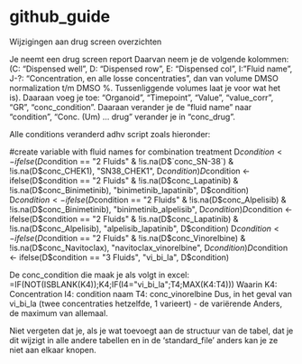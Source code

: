 # github_guide
Wijzigingen aan drug screen overzichten

Je neemt een drug screen report
Daarvan neem je de volgende kolommen: 
(C: “Dispensed well”, D: “Dispensed row”, E: “Dispensed col”, I:”Fluid name”, J-?: “Concentration, en alle losse concentraties”, dan van volume DMSO normalization t/m DMSO %. Tussenliggende volumes laat je voor wat het is). 
Daaraan voeg je toe: “Organoid”, “Timepoint”, “Value”, “value_corr”, “GR”, “conc_condition”. 
Daaraan verander je de “fluid name” naar “condition”, “Conc. (Um) … drug” verander je in “conc_drug”. 

Alle conditions veranderd adhv script zoals hieronder: 

#create variable with fluid names for combination treatment
D$condition <- ifelse(D$condition == "2 Fluids" & !is.na(D$`conc_SN-38`) & !is.na(D$conc_CHEK1), "SN38_CHEK1", D$condition)
D$condition <- ifelse(D$condition == "2 Fluids" & !is.na(D$conc_Lapatinib) & !is.na(D$conc_Binimetinib), "binimetinib_lapatinib", D$condition) 
D$condition <- ifelse(D$condition == "2 Fluids" & !is.na(D$conc_Alpelisib) & !is.na(D$conc_Binimetinib), "binimetinib_alpelisib", D$condition) 
D$condition <- ifelse(D$condition == "2 Fluids" & !is.na(D$conc_Lapatinib) & !is.na(D$conc_Alpelisib), "alpelisib_lapatinib", D$condition) 
D$condition <- ifelse(D$condition == "2 Fluids" & !is.na(D$conc_Vinorelbine) & !is.na(D$conc_Navitoclax), "navitoclax_vinorelbine", D$condition)
D$condition <- ifelse(D$condition == "3 Fluids", "vi_bi_la", D$condition) 

De conc_condition die maak je als volgt in excel: 
=IF(NOT(ISBLANK(K4));K4;IF(I4="vi_bi_la";T4;MAX(K4:T4)))
Waarin K4: Concentration
I4: condition naam
T4: conc_vinorelbine
Dus, in het geval van vi_bi_la (twee concentraties hetzelfde, 1 varieert) - de variërende
Anders, de maximum van allemaal. 

Niet vergeten dat je, als je wat toevoegt aan de structuur van de tabel, dat je dit wijzigt in alle andere tabellen en in de ‘standard_file’ anders kan je ze niet aan elkaar knopen. 